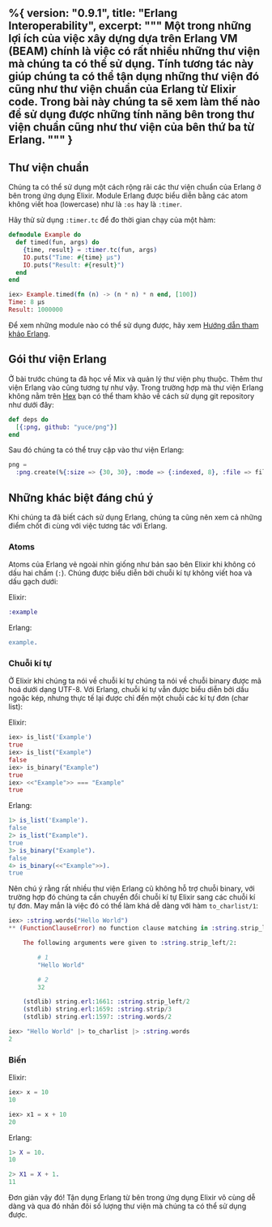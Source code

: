 %{
  version: "0.9.1",
  title: "Erlang Interoperability",
  excerpt: """
  Một trong những lợi ích của việc xây dựng dựa trên Erlang VM (BEAM) chính là việc có rất nhiều những thư viện mà chúng ta có thể sử dụng. Tính tương tác này giúp chúng ta có thể tận dụng những thư viện đó cũng như thư viện chuẩn của Erlang từ Elixir code. Trong bài này chúng ta sẽ xem làm thế nào để sử dụng được những tính năng bên trong thư viện chuẩn cũng như thư viện của bên thứ ba từ Erlang.
  """
}
---

## Thư viện chuẩn
Chúng ta có thể sử dụng một cách rộng rãi các thư viện chuẩn của Erlang ở bên trong ứng dụng Elixir. Module Erlang được biểu diễn bằng các atom không viết hoa (lowercase) như là `:os` hay là `:timer`.

Hãy thử sử dụng `:timer.tc` để đo thời gian chạy của một hàm:

```elixir
defmodule Example do
  def timed(fun, args) do
    {time, result} = :timer.tc(fun, args)
    IO.puts("Time: #{time} μs")
    IO.puts("Result: #{result}")
  end
end

iex> Example.timed(fn (n) -> (n * n) * n end, [100])
Time: 8 μs
Result: 1000000
```

Để xem những module nào có thể sử dụng được, hãy xem [Hướng dẫn tham khảo Erlang](http://erlang.org/doc/apps/stdlib/).

## Gói thư viện Erlang

Ở bài trước chúng ta đã học về Mix và quản lý thư viện phụ thuộc. Thêm thư viện Erlang vào cũng tương tự như vậy. Trong trường hợp mà thư viện Erlang không nằm trên [Hex](https://hex.pm) bạn có thể tham khảo về cách sử dụng git repository như dưới đây:

```elixir
def deps do
  [{:png, github: "yuce/png"}]
end
```

Sau đó chúng ta có thể truy cập vào thư viện Erlang:

```elixir
png =
  :png.create(%{:size => {30, 30}, :mode => {:indexed, 8}, :file => file, :palette => palette})
```

## Những khác biệt đáng chú ý

Khi chúng ta đã biết cách sử dụng Erlang, chúng ta cũng nên xem cả những điểm chốt đi cùng với việc tương tác với Erlang.

### Atoms

Atoms của Erlang vẻ ngoài nhìn giống như bản sao bên Elixir khi không có dấu hai chấm (`:`). Chúng được biểu diễn bởi chuỗi kí tự không viết hoa và dấu gạch dưới:

Elixir:

```elixir
:example
```

Erlang:

```erlang
example.
```

### Chuỗi kí tự

Ở Elixir khi chúng ta nói về chuỗi kí tự chúng ta nói về chuỗi binary được mã hoá dưới dạng UTF-8. Với Erlang, chuỗi kí tự vẫn được biểu diễn bởi dấu ngoặc kép, nhưng thực tế lại được chỉ đến một chuỗi các kí tự đơn (char list):

Elixir:

```elixir
iex> is_list('Example')
true
iex> is_list("Example")
false
iex> is_binary("Example")
true
iex> <<"Example">> === "Example"
true
```

Erlang:

```erlang
1> is_list('Example').
false
2> is_list("Example").
true
3> is_binary("Example").
false
4> is_binary(<<"Example">>).
true
```

Nên chú ý rằng rất nhiều thư viện Erlang cũ không hỗ trợ chuỗi binary, với trường hợp đó chúng ta cần chuyển đổi chuỗi kí tự Elixir sang các chuỗi kí tự đơn. May mắn là việc đó có thể làm khá dễ dàng với hàm `to_charlist/1`:

```elixir
iex> :string.words("Hello World")
** (FunctionClauseError) no function clause matching in :string.strip_left/2

    The following arguments were given to :string.strip_left/2:

        # 1
        "Hello World"

        # 2
        32

    (stdlib) string.erl:1661: :string.strip_left/2
    (stdlib) string.erl:1659: :string.strip/3
    (stdlib) string.erl:1597: :string.words/2

iex> "Hello World" |> to_charlist |> :string.words
2
```

### Biến

Elixir:

```elixir
iex> x = 10
10

iex> x1 = x + 10
20
```

Erlang:

```erlang
1> X = 10.
10

2> X1 = X + 1.
11
```

Đơn giản vậy đó! Tận dụng Erlang từ bên trong ứng dụng Elixir vô cùng dễ dàng và qua đó nhân đôi số lượng thư viện mà chúng ta có thể sử dụng được.
